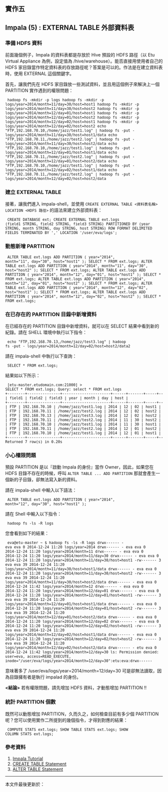 ## 實作五

## Impala (5) : EXTERNAL TABLE 外部資料表

### 準備 HDFS 資料

前面幾個例子，Impala 的資料表都是存放於 Hive 預設的 HDFS 路徑（以 Etu Virtual Appliance 為例，設定值為 /hive/warehouse）。能否直接用使用者自己的 HDFS 家目錄當作特定資料表的存放路徑呢？答案是可以的。作法是在建立資料表時，使用 EXTERNAL 這個關鍵字。

首先，讓我們先在 HDFS 家目錄放一些測試資料，並且用這個例子來解決上一個 PARTITION 實作遇到的權限問題：

<small><pre>
hadoop fs -mkdir -p logs
hadoop fs -mkdir -p logs/year=2014/month=11/day=30/host=host1
hadoop fs -mkdir -p logs/year=2014/month=11/day=30/host=host2
hadoop fs -mkdir -p logs/year=2014/month=12/day=01/host=host1
hadoop fs -mkdir -p logs/year=2014/month=12/day=01/host=host2
hadoop fs -mkdir -p logs/year=2014/month=12/day=02/host=host1
hadoop fs -mkdir -p logs/year=2014/month=12/day=02/host=host2
echo "FTP,192.168.70.10,/home/jazz/test1.log" | hadoop fs -put - logs/year=2014/month=11/day=30/host=host1/data
echo "FTP,192.168.70.11,/home/jazz/test2.log" | hadoop fs -put - logs/year=2014/month=11/day=30/host=host2/data
echo "FTP,192.168.70.10,/home/jazz/test1.log" | hadoop fs -put - logs/year=2014/month=12/day=01/host=host1/data
echo "FTP,192.168.70.11,/home/jazz/test2.log" | hadoop fs -put - logs/year=2014/month=12/day=01/host=host2/data
echo "FTP,192.168.70.10,/home/jazz/test1.log" | hadoop fs -put - logs/year=2014/month=12/day=02/host=host1/data
echo "FTP,192.168.70.11,/home/jazz/test2.log" | hadoop fs -put - logs/year=2014/month=12/day=02/host=host2/data
</pre></small>

### 建立 EXTERNAL TABLE

接著，讓我們進入 impala-shell，並使用 `CREATE EXTERNAL TABLE <資料表名稱> LOCATION <HDFS 路徑>` 的語法來建立外部資料表：

<small><pre>
CREATE DATABASE ext;
CREATE EXTERNAL TABLE ext.logs (field1 STRING, field2 STRING, field3 STRING)
    PARTITIONED BY (year STRING, month STRING, day STRING, host STRING)
    ROW FORMAT DELIMITED FIELDS TERMINATED BY ','
    LOCATION '/user/eva/logs';
</pre></small>

### 動態新增 PARTITION

<small><pre>
ALTER TABLE ext.logs ADD PARTITION ( year="2014", month="11", day="30", host="host1" );
SELECT * FROM ext.logs;
ALTER TABLE ext.logs ADD PARTITION ( year="2014", month="11", day="30", host="host2" );
SELECT * FROM ext.logs;
ALTER TABLE ext.logs ADD PARTITION ( year="2014", month="12", day="01", host="host1" );
SELECT * FROM ext.logs;
ALTER TABLE ext.logs ADD PARTITION ( year="2014", month="12", day="01", host="host2" );
SELECT * FROM ext.logs;
ALTER TABLE ext.logs ADD PARTITION ( year="2014", month="12", day="02", host="host1" );
SELECT * FROM ext.logs;
ALTER TABLE ext.logs ADD PARTITION ( year="2014", month="12", day="02", host="host2" );
SELECT * FROM ext.logs;
</pre></small>

### 在已存在的 PARTITION 目錄中新增資料

在已經存在的 PARTITION 目錄中新增資料，就可以在 SELECT 結果中看到新的紀錄。請在 SHELL 環境中執行以下指令：

<small><pre>
echo "FTP,192.168.70.13,/home/jazz/test3.log" | hadoop fs -put - logs/year=2014/month=12/day=02/host=host2/data2
</pre></small>

請在 impala-shell 中執行以下查詢：

<small><pre>
SELECT * FROM ext.logs;
</pre></small>

結果如以下所示：
<small><pre>
[etu-master.etudomain.com:21000] > SELECT * FROM ext.logs;
Query: select * FROM ext.logs
+--------+---------------+----------------------+------+-------+-----+-------+
| field1 | field2        | field3               | year | month | day | host  |
+--------+---------------+----------------------+------+-------+-----+-------+
| FTP    | 192.168.70.10 | /home/jazz/test1.log | 2014 | 12    | 02  | host1 |
| FTP    | 192.168.70.11 | /home/jazz/test2.log | 2014 | 12    | 02  | host2 |
| FTP    | 192.168.70.13 | /home/jazz/test3.log | 2014 | 12    | 02  | host2 |
| FTP    | 192.168.70.11 | /home/jazz/test2.log | 2014 | 11    | 30  | host2 |
| FTP    | 192.168.70.10 | /home/jazz/test1.log | 2014 | 11    | 30  | host1 |
| FTP    | 192.168.70.11 | /home/jazz/test2.log | 2014 | 12    | 01  | host2 |
| FTP    | 192.168.70.10 | /home/jazz/test1.log | 2014 | 12    | 01  | host1 |
+--------+---------------+----------------------+------+-------+-----+-------+
Returned 7 row(s) in 0.20s
</pre></small>

### 小心權限問題

預設 PARTITION 是以『啟動 Impala 的身份』當作 Owner，因此，如果您在 HDFS 目錄不存在的時候，呼叫 `ALTER TABLE ... ADD PARTITION` 那就會產生一個新的子目錄，卻無法寫入新的資料。

請在 impala-shell 中輸入以下語法：

<small><pre>
ALTER TABLE ext.logs ADD PARTITION ( year="2014", month="12", day="30", host="host1" );
</pre></small>

請在 Shell 中輸入以下指令：

<small><pre>
hadoop fs -ls -R logs
</pre></small>

您會看到如下的結果：

<small><pre>
eva@etu-master ~ $ hadoop fs -ls -R logs
drwx------   - eva eva          0 2014-12-24 11:20 logs/year=2014
drwx------   - eva eva          0 2014-12-24 11:20 logs/year=2014/month=11
drwx------   - eva eva          0 2014-12-24 11:20 logs/year=2014/month=11/day=30
drwx------   - eva eva          0 2014-12-24 11:20 logs/year=2014/month=11/day=30/host=host1
-rw-------   3 eva eva         39 2014-12-24 11:20 logs/year=2014/month=11/day=30/host=host1/data
drwx------   - eva eva          0 2014-12-24 11:20 logs/year=2014/month=11/day=30/host=host2
-rw-------   3 eva eva         39 2014-12-24 11:20 logs/year=2014/month=11/day=30/host=host2/data
drwx------   - eva eva          0 2014-12-24 11:42 logs/year=2014/month=12
drwx------   - eva eva          0 2014-12-24 11:20 logs/year=2014/month=12/day=01
drwx------   - eva eva          0 2014-12-24 11:20 logs/year=2014/month=12/day=01/host=host1
-rw-------   3 eva eva         39 2014-12-24 11:20 logs/year=2014/month=12/day=01/host=host1/data
drwx------   - eva eva          0 2014-12-24 11:20 logs/year=2014/month=12/day=01/host=host2
-rw-------   3 eva eva         39 2014-12-24 11:20 logs/year=2014/month=12/day=01/host=host2/data
drwx------   - eva eva          0 2014-12-24 11:20 logs/year=2014/month=12/day=02
drwx------   - eva eva          0 2014-12-24 11:20 logs/year=2014/month=12/day=02/host=host1
-rw-------   3 eva eva         39 2014-12-24 11:20 logs/year=2014/month=12/day=02/host=host1/data
drwx------   - eva eva          0 2014-12-24 11:20 logs/year=2014/month=12/day=02/host=host2
-rw-------   3 eva eva         39 2014-12-24 11:20 logs/year=2014/month=12/day=02/host=host2/data
drwx------   - etu eva          0 2014-12-24 11:42 logs/year=2014/month=12/day=30
ls: Permission denied: user=eva, access=READ_EXECUTE, inode="/user/eva/logs/year=2014/month=12/day=30":etu:eva:drwx------
</pre></small>

意味著多了 /user/eva/logs/year=2014/month=12/day=30 可是卻無法讀取，因為目錄擁有者是執行 impalad 的身份。

**<結論>** 若有權限問題，請先增加 HDFS 資料，才動態增加 PARTITION !!

### 統計 PARTITION 個數

既然可以動態增加 PARTITION，久而久之，如何檢查目前有多少個 PARTITION 呢？您可以使用實作二所提到的幾個指令，才得到對應的結果：

<small><pre>
COMPUTE STATS ext.logs;
SHOW TABLE STATS ext.logs;
SHOW COLUMN STATS ext.logs;
</pre></small>

### 參考資料

1. [Impala Tutorial](http://www.cloudera.com/content/cloudera/en/documentation/cloudera-impala/latest/topics/impala_tutorial.html)
1. [CREATE TABLE Statement](http://www.cloudera.com/content/cloudera/en/documentation/cloudera-impala/latest/topics/impala_create_table.html)
1. [ALTER TABLE Statement](http://www.cloudera.com/content/cloudera/en/documentation/cloudera-impala/latest/topics/impala_alter_table.html)

--------------------
本文件最後更新於：<script>document.write(document.lastModified);</script>

